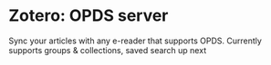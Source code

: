 # Zotero: OPDS server

Sync your articles with any e-reader that supports OPDS. Currently supports groups & collections, saved search up next
